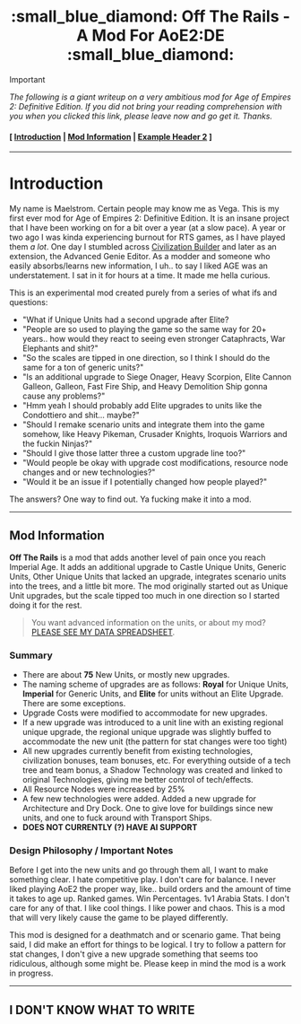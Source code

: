 
<h1 align="center"> :small_blue_diamond: Off The Rails - A Mod For AoE2:DE :small_blue_diamond: </h1>

> [!IMPORTANT]
> *The following is a giant writeup on a very ambitious mod for Age of Empires 2: Definitive Edition. If you did not bring your reading comprehension with you when you clicked this link, please leave now and go get it. Thanks.*


#### [ [Introduction](#introduction) | [Mod Information](#mod-information) | [Example Header 2](#example-header-2) ]

---

# Introduction

My name is Maelstrom. Certain people may know me as Vega. This is my first ever mod for Age of Empires 2: Definitive Edition. It is an insane project that I have been working on for a bit over a year (at a slow pace). A year or two ago I was kinda experiencing burnout for RTS games, as I have played them *a lot*. One day I stumbled across [Civilization Builder](https://krakenmeister.com/civbuilder/) and later as an extension, the Advanced Genie Editor. As a modder and someone who easily absorbs/learns new information, I uh.. to say I liked AGE was an understatement. I sat in it for hours at a time. It made me hella curious. 

This is an experimental mod created purely from a series of what ifs and questions:

- "What if Unique Units had a second upgrade after Elite?
- "People are so used to playing the game so the same way for 20+ years.. how would they react to seeing even stronger Cataphracts, War Elephants and shit?"
- "So the scales are tipped in one direction, so I think I should do the same for a ton of generic units?"
- "Is an additional upgrade to Siege Onager, Heavy Scorpion, Elite Cannon Galleon, Galleon, Fast Fire Ship, and Heavy Demolition Ship gonna cause any problems?"
- "Hmm yeah I should probably add Elite upgrades to units like the Condottiero and shit... maybe?"
- "Should I remake scenario units and integrate them into the game somehow, like Heavy Pikeman, Crusader Knights, Iroquois Warriors and the fuckin Ninjas?"
- "Should I give those latter three a custom upgrade line too?"
- "Would people be okay with upgrade cost modifications, resource node changes and or new technologies?"
- "Would it be an issue if I potentially changed how people played?"
  
The answers? One way to find out. Ya fucking make it into a mod.

---

## Mod Information 

**Off The Rails** is a mod that adds another level of pain once you reach Imperial Age. It adds an additional upgrade to Castle Unique Units, Generic Units, Other Unique Units that lacked an upgrade, integrates scenario units into the trees, and a little bit more. The mod originally started out as Unique Unit upgrades, but the scale tipped too much in one direction so I started doing it for the rest.

> You want advanced information on the units, or about my mod? [PLEASE SEE MY DATA SPREADSHEET](https://docs.google.com/spreadsheets/d/1Lo63eOFyBBlcIGsguk_KXTlGbhizdXJSJFsJYGwFUyo/edit?gid=1663096624#gid=1663096624).

### Summary

- There are about **75** New Units, or mostly new upgrades. 
- The naming scheme of upgrades are as follows: **Royal** for Unique Units, **Imperial** for Generic Units, and **Elite** for units without an Elite Upgrade. There are some exceptions.
- Upgrade Costs were modified to accommodate for new upgrades.
- If a new upgrade was introduced to a unit line with an existing regional unique upgrade, the regional unique upgrade was slightly buffed to accommodate the new unit (the pattern for stat changes were too tight)
- All new upgrades currently benefit from existing technologies, civilization bonuses, team bonuses, etc. For everything outside of a tech tree and team bonus, a Shadow Technology was created and linked to original Technologies, giving me better control of tech/effects.
- All Resource Nodes were increased by 25% 
- A few new technologies were added. Added a new upgrade for Architecture and Dry Dock. One to give love for buildings since new units, and one to fuck around with Transport Ships.
- **DOES NOT CURRENTLY (?) HAVE AI SUPPORT**

### Design Philosophy / Important Notes

Before I get into the new units and go through them all, I want to make something clear. I hate competitive play. I don't care for balance. I never liked playing AoE2 the proper way, like.. build orders and the amount of time it takes to age up. Ranked games. Win Percentages. 1v1 Arabia Stats. I don't care for any of that. I like cool things. I like power and chaos. This is a mod that will very likely cause the game to be played differently. 

This mod is designed for a deathmatch and or scenario game. That being said, I did make an effort for things to be logical. I try to follow a pattern for stat changes, I don't give a new upgrade something that seems too ridiculous, although some might be. Please keep in mind the mod is a work in progress.

----------

## I DON'T KNOW WHAT TO WRITE













